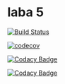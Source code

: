 # laba 5
[![Build Status](https://travis-ci.org/roman-bessmertnyi/laba5.svg?branch=master)](https://travis-ci.org/roman-bessmertnyi/laba5)

[![codecov](https://codecov.io/gh/roman-bessmertnyi/laba5/branch/master/graph/badge.svg)](https://codecov.io/gh/roman-bessmertnyi/laba5)

[![Codacy Badge](https://api.codacy.com/project/badge/Grade/fdae1e214beb48ca8ef74812cc7b64ac)](https://www.codacy.com/app/roman-bessmertnyi/laba5?utm_source=github.com&amp;utm_medium=referral&amp;utm_content=roman-bessmertnyi/laba5&amp;utm_campaign=Badge_Grade)

[![Codacy Badge](https://api.codacy.com/project/badge/Coverage/66290c80c082419c9fff03ed37c7beb9)](https://www.codacy.com/app/MasterOfTheU/java-serialization?utm_source=github.com&utm_medium=referral&utm_content=MasterOfTheU/java-serialization&utm_campaign=Badge_Coverage)
